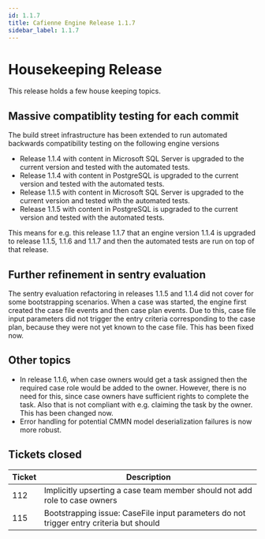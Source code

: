 ```yaml
---
id: 1.1.7
title: Cafienne Engine Release 1.1.7
sidebar_label: 1.1.7
---
```


# Housekeeping Release

This release holds a few house keeping topics.

## Massive compatiblity testing for each commit
The build street infrastructure has been extended to run automated backwards compatibility testing on the following engine versions
- Release 1.1.4 with content in Microsoft SQL Server is upgraded to the current version and tested with the automated tests.
- Release 1.1.4 with content in PostgreSQL  is upgraded to the current version and tested with the automated tests.
- Release 1.1.5 with content in Microsoft SQL Server is upgraded to the current version and tested with the automated tests.
- Release 1.1.5 with content in PostgreSQL is upgraded to the current version and tested with the automated tests.

This means for e.g. this release 1.1.7 that an engine version 1.1.4 is upgraded to release 1.1.5, 1.1.6 and 1.1.7 and then the automated tests are run on top of that release.

## Further refinement in sentry evaluation
The sentry evaluation refactoring in releases 1.1.5 and 1.1.4 did not cover for some bootstrapping scenarios.
When a case was started, the engine first created the case file events and then case plan events. Due to this, case file input parameters did not trigger the entry criteria corresponding to the case plan, because they were not yet known to the case file.
This has been fixed now.

## Other topics
- In release 1.1.6, when case owners would get a task assigned then the required case role would be added to the owner. However, there is no need for this, since case owners have sufficient rights to complete the task. Also that is not compliant with e.g. claiming the task by the owner. This has been changed now.
- Error handling for potential CMMN model deserialization failures is now more robust.


## Tickets closed

| Ticket   | Description |
|----------|-------------|
| 112  |  Implicitly upserting a case team member should not add role to case owners
| 115  |  Bootstrapping issue: CaseFile input parameters do not trigger entry criteria but should


